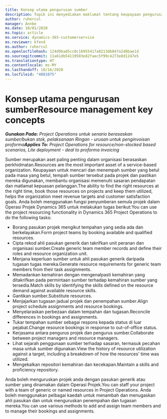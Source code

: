 ```yaml
---
title: Konsep utama pengurusan sumber
description: Topik ini menyediakan maklumat tentang keupayaan pengurusan sumber dalam Operasi Projek Microsoft Dynamics.
author: ruhercul
manager: Annbe
ms.date: 10/01/2020
ms.topic: article
ms.service: dynamics-365-customerservice
ms.reviewer: kfend
ms.author: ruhercul
ms.openlocfilehash: 124d9bad5cc0c16955417a8213db047a2d8bae1d
ms.sourcegitcommit: 11a61db54119503e82faec5f99c4273e8d1247e5
ms.translationtype: HT
ms.contentlocale: ms-MY
ms.lasthandoff: 10/16/2020
ms.locfileid: "4081075"
---
```

# <a name="resource-management-key-concepts"></a><span data-ttu-id="06bda-103">Konsep utama pengurusan sumber</span><span class="sxs-lookup"><span data-stu-id="06bda-103">Resource management key concepts</span></span>

<span data-ttu-id="06bda-104">_**Gunakan Pada:** Project Operations untuk senario berasaskan sumber/bukan stok, pelaksanaan Ringan - urusan untuk penginvoisan proforma_</span><span class="sxs-lookup"><span data-stu-id="06bda-104">_**Applies To:** Project Operations for resource/non-stocked based scenarios, Lite deployment - deal to proforma invoicing_</span></span>

<span data-ttu-id="06bda-105">Sumber merupakan aset paling penting dalam organisasi berasaskan perkhidmatan.</span><span class="sxs-lookup"><span data-stu-id="06bda-105">Resources are the most important asset of a service-based organization.</span></span> <span data-ttu-id="06bda-106">Keupayaan untuk mencari dan menempah sumber yang betul pada masa yang betul, tempah sumber tersebut pada projek dan pastikan mereka digunakan, membantu organisasi memenuhi sasaran pendapatan dan matlamat kepuasan pelanggan.</span><span class="sxs-lookup"><span data-stu-id="06bda-106">The ability to find the right resources at the right time, book those resources on projects and keep them utilized, helps the organization meet revenue targets and customer satisfaction goals.</span></span> <span data-ttu-id="06bda-107">Anda boleh menggunakan fungsi penyumberan semula projek dalam Operasi Projek Dynamics 365 untuk melakukan tugas berikut:</span><span class="sxs-lookup"><span data-stu-id="06bda-107">You can use the project resourcing functionality in Dynamics 365 Project Operations to do the following tasks:</span></span>

- <span data-ttu-id="06bda-108">Borang pasukan projek mengikut tempahan yang sedia ada dan berkelayakan.</span><span class="sxs-lookup"><span data-stu-id="06bda-108">Form project teams by booking available and qualified resources.</span></span>
- <span data-ttu-id="06bda-109">Cipta rekod ahli pasukan generik dan takrifkan unit peranan dan organisasi sumber.</span><span class="sxs-lookup"><span data-stu-id="06bda-109">Create generic team member records and define their roles and resource organization unit.</span></span>
- <span data-ttu-id="06bda-110">Menjana keperluan sumber untuk ahli pasukan generik daripada tugasan tugas mereka.</span><span class="sxs-lookup"><span data-stu-id="06bda-110">Generate resource requirements for generic team members from their task assignments.</span></span>
- <span data-ttu-id="06bda-111">Memadankan kemahiran dengan mengenalpasti kemahiran yang ditakrifkan pada permintaan sumber terhadap kemahiran sumber yang tersedia.</span><span class="sxs-lookup"><span data-stu-id="06bda-111">Match skills by identifying the skills defined on the resource demand against available resource skills.</span></span>
- <span data-ttu-id="06bda-112">Gantikan sumber.</span><span class="sxs-lookup"><span data-stu-id="06bda-112">Substitute resources.</span></span>
- <span data-ttu-id="06bda-113">Menjajarkan tugasan jadual projek dan penempahan sumber.</span><span class="sxs-lookup"><span data-stu-id="06bda-113">Align project schedule assignments and resource bookings.</span></span>
- <span data-ttu-id="06bda-114">Menyelaraskan perbezaan dalam tempahan dan tugasan.</span><span class="sxs-lookup"><span data-stu-id="06bda-114">Reconcile differences in bookings and assignments.</span></span>
- <span data-ttu-id="06bda-115">Tukar tempahan sumber sebagai respons kepada status di luar pejabat.</span><span class="sxs-lookup"><span data-stu-id="06bda-115">Change resource bookings in response to out-of-office status.</span></span>
- <span data-ttu-id="06bda-116">Kerjasama antara pengurus projek dan pengurus sumber.</span><span class="sxs-lookup"><span data-stu-id="06bda-116">Collaborate between project managers and resource managers.</span></span>
- <span data-ttu-id="06bda-117">Lihat sejarah penggunaan sumber terhadap sasaran, termasuk pecahan masa untuk sumber digunakan.</span><span class="sxs-lookup"><span data-stu-id="06bda-117">View the history of resource utilization against a target, including a breakdown of how the resources' time was utilized.</span></span>
- <span data-ttu-id="06bda-118">Mengekalkan repositori kemahiran dan kecekapan.</span><span class="sxs-lookup"><span data-stu-id="06bda-118">Maintain a skills and proficiency repository.</span></span>


<span data-ttu-id="06bda-119">Anda boleh menguruskan projek anda dengan pasukan generik atau sumber yang dinamakan dalam Operasi Projek.</span><span class="sxs-lookup"><span data-stu-id="06bda-119">You can staff your project with a team of generic or named resources in Project Operations.</span></span> <span data-ttu-id="06bda-120">Anda boleh menggunakan pelbagai kaedah untuk menambah dan menugaskan ahli pasukan dan untuk menguruskan penempahan dan tugasan mereka.</span><span class="sxs-lookup"><span data-stu-id="06bda-120">You can use various methods to add and assign team members and to manage their bookings and assignments.</span></span> 
